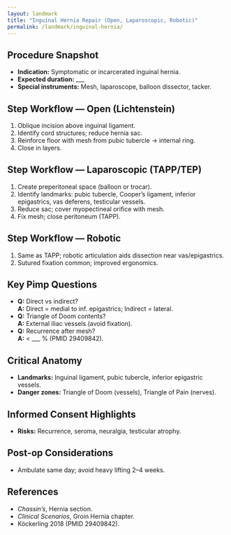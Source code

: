 ```yaml
---
layout: landmark
title: "Inguinal Hernia Repair (Open, Laparoscopic, Robotic)"
permalink: /landmark/inguinal-hernia/
---
```


## Procedure Snapshot
- **Indication:** Symptomatic or incarcerated inguinal hernia.  
- **Expected duration:** ___  
- **Special instruments:** Mesh, laparoscope, balloon dissector, tacker.

## Step Workflow — Open (Lichtenstein)
1. Oblique incision above inguinal ligament.  
2. Identify cord structures; reduce hernia sac.  
3. Reinforce floor with mesh from pubic tubercle → internal ring.  
4. Close in layers.

## Step Workflow — Laparoscopic (TAPP/TEP)
1. Create preperitoneal space (balloon or trocar).  
2. Identify landmarks: pubic tubercle, Cooper’s ligament, inferior epigastrics, vas deferens, testicular vessels.  
3. Reduce sac; cover myopectineal orifice with mesh.  
4. Fix mesh; close peritoneum (TAPP).

## Step Workflow — Robotic
1. Same as TAPP; robotic articulation aids dissection near vas/epigastrics.  
2. Sutured fixation common; improved ergonomics.  

## Key Pimp Questions
- **Q:** Direct vs indirect?    
  **A:** Direct = medial to inf. epigastrics; Indirect = lateral.  
- **Q:** Triangle of Doom contents?    
  **A:** External iliac vessels (avoid fixation).  
- **Q:** Recurrence after mesh?    
  **A:** < ___ % (PMID 29409842).

## Critical Anatomy
- **Landmarks:** Inguinal ligament, pubic tubercle, inferior epigastric vessels.  
- **Danger zones:** Triangle of Doom (vessels), Triangle of Pain (nerves).

## Informed Consent Highlights
- **Risks:** Recurrence, seroma, neuralgia, testicular atrophy.

## Post-op Considerations
- Ambulate same day; avoid heavy lifting 2–4 weeks.

## References
- *Chassin’s*, Hernia section.  
- *Clinical Scenarios*, Groin Hernia chapter.  
- Köckerling 2018 (PMID 29409842).

